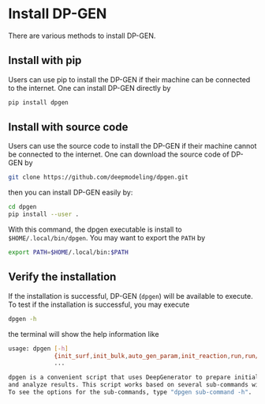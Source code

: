 # Install DP-GEN

There are various methods to install DP-GEN. 

## Install with pip

Users can use pip to install the DP-GEN if their machine can be connected to the internet. One can install DP-GEN directly by

```sh
pip install dpgen
```

## Install with source code
Users can use the source code to install the DP-GEN if their machine cannot be connected to the internet. One can download the source code of DP-GEN by

```sh
git clone https://github.com/deepmodeling/dpgen.git
```

then you can install DP-GEN easily by:

```sh
cd dpgen
pip install --user .
```

With this command, the dpgen executable is install to  `$HOME/.local/bin/dpgen`. You may want to export the  `PATH`  by

```sh
export PATH=$HOME/.local/bin:$PATH
```

## Verify the installation

If the installation is successful, DP-GEN (`dpgen`) will be available to execute.  To test if the installation is successful, you may execute

```sh
dpgen -h
```

the terminal will show the help information like
```sh
usage: dpgen [-h]
             {init_surf,init_bulk,auto_gen_param,init_reaction,run,run/report,collect,simplify,autotest,db} 
			 ...

dpgen is a convenient script that uses DeepGenerator to prepare initial data, drive DeepMDkit
and analyze results. This script works based on several sub-commands with their own options.
To see the options for the sub-commands, type "dpgen sub-command -h".

```
